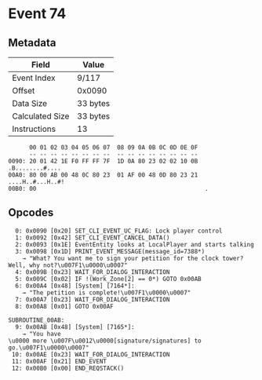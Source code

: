 # Event 74

## Metadata

| Field           | Value    |
|-----------------|----------|
| Event Index     | 9/117    |
| Offset          | 0x0090   |
| Data Size       | 33 bytes |
| Calculated Size | 33 bytes |
| Instructions    | 13       |

```
      00 01 02 03 04 05 06 07  08 09 0A 0B 0C 0D 0E 0F
      -- -- -- -- -- -- -- --  -- -- -- -- -- -- -- --
0090: 20 01 42 1E F0 FF FF 7F  1D 0A 80 23 02 02 10 0B   .B........#....
00A0: 80 00 AB 00 48 0C 80 23  01 AF 00 48 0D 80 23 21  ....H..#...H..#!
00B0: 00                                                .               
```

## Opcodes

```
  0: 0x0090 [0x20] SET_CLI_EVENT_UC_FLAG: Lock player control
  1: 0x0092 [0x42] SET_CLI_EVENT_CANCEL_DATA()
  2: 0x0093 [0x1E] EventEntity looks at LocalPlayer and starts talking
  3: 0x0098 [0x1D] PRINT_EVENT_MESSAGE(message_id=7388*)
    → "What? You want me to sign your petition for the clock tower? Well, why not?\u007F1\u0000\u0007"
  4: 0x009B [0x23] WAIT_FOR_DIALOG_INTERACTION
  5: 0x009C [0x02] IF !(Work_Zone[2] == 0*) GOTO 0x00AB
  6: 0x00A4 [0x48] [System] [7164*]:
    → "The petition is complete!\u007F1\u0000\u0007"
  7: 0x00A7 [0x23] WAIT_FOR_DIALOG_INTERACTION
  8: 0x00A8 [0x01] GOTO 0x00AF

SUBROUTINE_00AB:
  9: 0x00AB [0x48] [System] [7165*]:
    → "You have 
\u0000 more \u007F\u0012\u0000[signature/signatures] to go.\u007F1\u0000\u0007"
 10: 0x00AE [0x23] WAIT_FOR_DIALOG_INTERACTION
 11: 0x00AF [0x21] END_EVENT
 12: 0x00B0 [0x00] END_REQSTACK()
```
